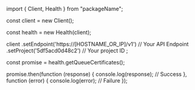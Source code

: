 import { Client, Health } from "packageName";

const client = new Client();

const health = new Health(client);

client
    .setEndpoint('https://[HOSTNAME_OR_IP]/v1') // Your API Endpoint
    .setProject('5df5acd0d48c2') // Your project ID
;

const promise = health.getQueueCertificates();

promise.then(function (response) {
    console.log(response); // Success
}, function (error) {
    console.log(error); // Failure
});